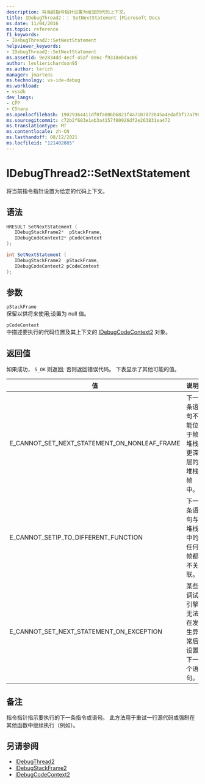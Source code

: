 ```yaml
---
description: 将当前指令指针设置为给定的代码上下文。
title: IDebugThread2：： SetNextStatement |Microsoft Docs
ms.date: 11/04/2016
ms.topic: reference
f1_keywords:
- IDebugThread2::SetNextStatement
helpviewer_keywords:
- IDebugThread2::SetNextStatement
ms.assetid: 9e2834dd-4ecf-45af-8e6c-f9318ebdac06
author: leslierichardson95
ms.author: lerich
manager: jmartens
ms.technology: vs-ide-debug
ms.workload:
- vssdk
dev_langs:
- CPP
- CSharp
ms.openlocfilehash: 19029364411df0fa086b6821f4a7107072845a4edafbf17a7904f08aef3c9871
ms.sourcegitcommit: c72b2f603e1eb3a4157f00926df2e263831ea472
ms.translationtype: MT
ms.contentlocale: zh-CN
ms.lasthandoff: 08/12/2021
ms.locfileid: "121402085"
---
```

# <a name="idebugthread2setnextstatement"></a>IDebugThread2::SetNextStatement
将当前指令指针设置为给定的代码上下文。

## <a name="syntax"></a>语法

```cpp
HRESULT SetNextStatement ( 
   IDebugStackFrame2*  pStackFrame,
   IDebugCodeContext2* pCodeContext
);
```

```csharp
int SetNextStatement ( 
   IDebugStackFrame2  pStackFrame,
   IDebugCodeContext2 pCodeContext
);
```

## <a name="parameters"></a>参数
`pStackFrame`\
保留以供将来使用;设置为 null 值。

`pCodeContext`\
中描述要执行的代码位置及其上下文的 [IDebugCodeContext2](../../../extensibility/debugger/reference/idebugcodecontext2.md) 对象。

## <a name="return-value"></a>返回值
 如果成功， `S_OK` 则返回; 否则返回错误代码。 下表显示了其他可能的值。

|值|说明|
|-----------|-----------------|
|E_CANNOT_SET_NEXT_STATEMENT_ON_NONLEAF_FRAME|下一条语句不能位于帧堆栈更深层的堆栈帧中。|
|E_CANNOT_SETIP_TO_DIFFERENT_FUNCTION|下一条语句与堆栈中的任何帧都不关联。|
|E_CANNOT_SET_NEXT_STATEMENT_ON_EXCEPTION|某些调试引擎无法在发生异常后设置下一个语句。|

## <a name="remarks"></a>备注
 指令指针指示要执行的下一条指令或语句。 此方法用于重试一行源代码或强制在其他函数中继续执行（例如）。

## <a name="see-also"></a>另请参阅
- [IDebugThread2](../../../extensibility/debugger/reference/idebugthread2.md)
- [IDebugStackFrame2](../../../extensibility/debugger/reference/idebugstackframe2.md)
- [IDebugCodeContext2](../../../extensibility/debugger/reference/idebugcodecontext2.md)
